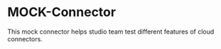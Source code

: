 
MOCK-Connector
=======
This mock connector helps studio team test different features of cloud connectors.
